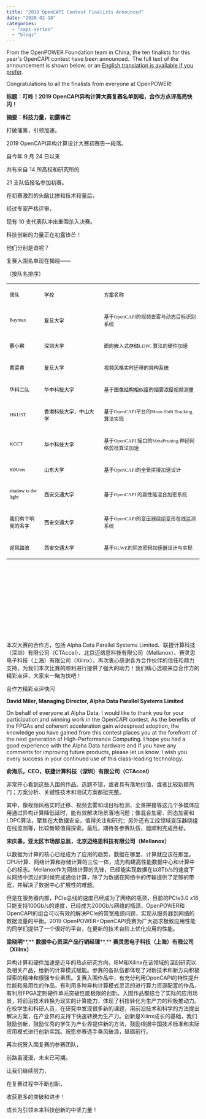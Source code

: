 ```yaml
---
title: "2019 OpenCAPI Contest Finalists Announced"
date: "2020-02-18"
categories: 
  - "capi-series"
  - "blogs"
---
```


From the OpenPOWER Foundation team in China, the ten finalists for this year's OpenCAPI contest have been announced.  The full text of the announcement is shown below, or an [English translation is available if you prefer](https://openpowerfoundation.org/wp-content/uploads/2020/02/2019-OpenCAPI-Contest-Semifinal-list-annoucement-EN.pdf).

Congratulations to all the finalists from everyone at OpenPOWER!

**标题：叮咚！****2019 OpenCAPI****异构计算大赛复赛名单到啦，合作方点评高亮快闪！**

**摘要：科技力量，初露锋芒**

打破藩篱，引领加速。

2019 OpenCAPI异构计算设计大赛初赛告一段落。

自今年 9 月 24 日以来

共有来自 14 所高校和研究所的

21 支队伍报名参加初赛。

在初赛激烈的头脑比拼和技术较量后，

经过专家严格评审，

现有 10 支代表队冲出重围杀入决赛。

科技创新的力量正在初露锋芒！

他们分别是谁呢？

复赛入围名单现在揭晓——

（按队名排序）

<table style="height: 915px;" width="723" cellspacing="0" cellpadding="7"><colgroup><col width="79"> <col width="157"> <col width="267"> </colgroup><tbody><tr valign="top"><td width="79"><p align="left"><span style="font-family: 等线;"><span lang="zh-CN"><span style="color: #000000;"><span style="font-family: DengXian;"><span style="font-size: small;">团队</span></span></span></span></span></p></td><td width="157"><p align="left"><span style="font-family: 等线;"><span lang="zh-CN"><span style="color: #000000;"><span style="font-family: DengXian;"><span style="font-size: small;">学校</span></span></span></span></span></p></td><td width="267"><p align="left"><span style="font-family: 等线;"><span lang="zh-CN"><span style="color: #000000;"><span style="font-family: DengXian;"><span style="font-size: small;">方案名称</span></span></span></span></span></p></td></tr><tr><td width="79"><p align="left"><span style="color: #000000;"><span style="font-family: Times, serif;"><span style="font-size: small;">Baymax</span></span></span></p></td><td width="157"><p align="left"><span style="font-family: 等线;"><span lang="zh-CN"><span style="color: #000000;"><span style="font-family: DengXian;"><span style="font-size: small;">复旦大学</span></span></span></span></span></p></td><td width="267"><p align="left"><span style="font-family: 等线;"><span lang="zh-CN"><span style="color: #000000;"><span style="font-family: DengXian;"><span style="font-size: small;">基于</span></span></span></span><span style="font-family: Times, serif;"><span style="font-size: small;">OpenCAPI</span></span><span lang="zh-CN"><span style="font-family: DengXian;"><span style="font-size: small;">的视频去雾与动态目标识别系统</span></span></span></span></p></td></tr><tr><td width="79"><p align="left"><span style="font-family: 等线;"><span lang="zh-CN"><span style="color: #000000;"><span style="font-family: DengXian;"><span style="font-size: small;">蔡小帮</span></span></span></span></span></p></td><td width="157"><p align="left"><span style="font-family: 等线;"><span lang="zh-CN"><span style="color: #000000;"><span style="font-family: DengXian;"><span style="font-size: small;">深圳大学</span></span></span></span></span></p></td><td width="267"><p align="left"><span style="font-family: 等线;"><span lang="zh-CN"><span style="color: #000000;"><span style="font-family: DengXian;"><span style="font-size: small;">面向嵌入式存储</span></span></span></span><span style="font-family: Times, serif;"><span style="font-size: small;">LDPC </span></span><span lang="zh-CN"><span style="font-family: DengXian;"><span style="font-size: small;">算法的硬件加速</span></span></span></span></p></td></tr><tr><td width="79"><p align="left"><span style="font-family: 等线;"><span lang="zh-CN"><span style="color: #000000;"><span style="font-family: DengXian;"><span style="font-size: small;">黄菜黄</span></span></span></span></span></p></td><td width="157"><p align="left"><span style="font-family: 等线;"><span lang="zh-CN"><span style="color: #000000;"><span style="font-family: DengXian;"><span style="font-size: small;">复旦大学</span></span></span></span></span></p></td><td width="267"><p align="left"><span style="font-family: 等线;"><span lang="zh-CN"><span style="color: #000000;"><span style="font-family: DengXian;"><span style="font-size: small;">视频风格实时迁移的异构系统</span></span></span></span></span></p></td></tr><tr><td width="79"><p align="left"><span style="font-family: 等线;"><span lang="zh-CN"><span style="color: #000000;"><span style="font-family: DengXian;"><span style="font-size: small;">华科二队</span></span></span></span></span></p></td><td width="157"><p align="left"><span style="font-family: 等线;"><span lang="zh-CN"><span style="color: #000000;"><span style="font-family: DengXian;"><span style="font-size: small;">华中科技大学</span></span></span></span></span></p></td><td width="267"><p align="left"><span style="font-family: 等线;"><span lang="zh-CN"><span style="color: #000000;"><span style="font-family: DengXian;"><span style="font-size: small;">基于图像结构相似度的烟雾浓度视频测量</span></span></span></span></span></p></td></tr><tr><td width="79"><p align="left"><span style="color: #000000;"><span style="font-family: Times, serif;"><span style="font-size: small;">HKUST</span></span></span></p></td><td width="157"><p align="left"><span style="font-family: 等线;"><span lang="zh-CN"><span style="color: #000000;"><span style="font-family: DengXian;"><span style="font-size: small;">香港科技大学，中山大学</span></span></span></span></span></p></td><td width="267"><p align="left"><span style="font-family: 等线;"><span lang="zh-CN"><span style="color: #000000;"><span style="font-family: DengXian;"><span style="font-size: small;">基于</span></span></span></span><span style="font-family: Times, serif;"><span style="font-size: small;">OpenCAPI</span></span><span lang="zh-CN"><span style="font-family: DengXian;"><span style="font-size: small;">平台的</span></span></span><span style="font-family: Times, serif;"><span style="font-size: small;">Mean Shift Tracking</span></span><span lang="zh-CN"><span style="font-family: DengXian;"><span style="font-size: small;">算法实现</span></span></span></span></p></td></tr><tr><td width="79"><p align="left"><span style="color: #000000;"><span style="font-family: Times, serif;"><span style="font-size: small;">KCCT</span></span></span></p></td><td width="157"><p align="left"><span style="font-family: 等线;"><span lang="zh-CN"><span style="color: #000000;"><span style="font-family: DengXian;"><span style="font-size: small;">华中科技大学</span></span></span></span></span></p></td><td width="267"><p align="left"><span style="font-family: 等线;"><span lang="zh-CN"><span style="color: #000000;"><span style="font-family: DengXian;"><span style="font-size: small;">基于</span></span></span></span><span style="font-family: Times, serif;"><span style="font-size: small;">OpenCAPI </span></span><span lang="zh-CN"><span style="font-family: DengXian;"><span style="font-size: small;">接口的</span></span></span><span style="font-family: Times, serif;"><span style="font-size: small;">MetaPruning </span></span><span lang="zh-CN"><span style="font-family: DengXian;"><span style="font-size: small;">神经网络剪枝算法加速</span></span></span></span></p></td></tr><tr><td width="79"><p align="left"><span style="color: #000000;"><span style="font-family: Times, serif;"><span style="font-size: small;">SDUers</span></span></span></p></td><td width="157"><p align="left"><span style="font-family: 等线;"><span lang="zh-CN"><span style="color: #000000;"><span style="font-family: DengXian;"><span style="font-size: small;">山东大学</span></span></span></span></span></p></td><td width="267"><p align="left"><span style="font-family: 等线;"><span lang="zh-CN"><span style="color: #000000;"><span style="font-family: DengXian;"><span style="font-size: small;">基于</span></span></span></span><span style="font-family: Times, serif;"><span style="font-size: small;">OpenCAPI</span></span><span lang="zh-CN"><span style="font-family: DengXian;"><span style="font-size: small;">的全景拼接加速设计</span></span></span></span></p></td></tr><tr><td width="79"><p align="left"><span style="color: #000000;"><span style="font-family: Times, serif;"><span style="font-size: small;">shadow is the light</span></span></span></p></td><td width="157"><p align="left"><span style="font-family: 等线;"><span lang="zh-CN"><span style="color: #000000;"><span style="font-family: DengXian;"><span style="font-size: small;">西安交通大学</span></span></span></span></span></p></td><td width="267"><p align="left"><span style="font-family: 等线;"><span lang="zh-CN"><span style="color: #000000;"><span style="font-family: DengXian;"><span style="font-size: small;">基于</span></span></span></span><span style="font-family: Times, serif;"><span style="font-size: small;">OpenCAPI </span></span><span lang="zh-CN"><span style="font-family: DengXian;"><span style="font-size: small;">的高性能混合加密系统</span></span></span></span></p></td></tr><tr><td width="79"><p align="left"><span style="font-family: 等线;"><span lang="zh-CN"><span style="color: #000000;"><span style="font-family: DengXian;"><span style="font-size: small;">我们有个响亮的名字</span></span></span></span></span></p></td><td width="157"><p align="left"><span style="font-family: 等线;"><span lang="zh-CN"><span style="color: #000000;"><span style="font-family: DengXian;"><span style="font-size: small;">西安交通大学</span></span></span></span></span></p></td><td width="267"><p align="left"><span style="font-family: 等线;"><span lang="zh-CN"><span style="color: #000000;"><span style="font-family: DengXian;"><span style="font-size: small;">基于</span></span></span></span><span style="font-family: Times, serif;"><span style="font-size: small;">OpenCAPI</span></span><span lang="zh-CN"><span style="font-family: DengXian;"><span style="font-size: small;">的变压器绕组变形在线监测系统</span></span></span></span></p></td></tr><tr><td width="79"><p align="left"><span style="font-family: 等线;"><span lang="zh-CN"><span style="color: #000000;"><span style="font-family: DengXian;"><span style="font-size: small;">迎风踏浪</span></span></span></span></span></p></td><td width="157"><p align="left"><span style="font-family: 等线;"><span lang="zh-CN"><span style="color: #000000;"><span style="font-family: DengXian;"><span style="font-size: small;">西安交通大学</span></span></span></span></span></p></td><td width="267"><p align="left"><span style="font-family: 等线;"><span lang="zh-CN"><span style="color: #000000;"><span style="font-family: DengXian;"><span style="font-size: small;">基于</span></span></span></span><span style="font-family: Times, serif;"><span style="font-size: small;">RLWE</span></span><span lang="zh-CN"><span style="font-family: DengXian;"><span style="font-size: small;">的同态密码加速器设计与实现</span></span></span></span></p></td></tr></tbody></table>

本次大赛的合作方，包括 Alpha Data Parallel Systems Limited、联捷计算科技（深圳）有限公司（CTAccel）、北京迈络思科技有限公司（Mellanox）、赛灵思电子科技（上海）有限公司（Xilinx）。再次衷心感谢各方合作伙伴的信任和鼎力支持，为我们本次比赛的顺利进行提供了强大的助力！我们精心选取来自合作方的精彩点评，大家来一睹为快吧！

合作方精彩点评快闪

**David Miler, Managing Director, Alpha Data Parallel Systems Limited**

On behalf of everyone at Alpha Data, I would like to thank you for your participation and winning work in the OpenCAPI contest. As the benefits of the FPGAs and coherent acceleration gain widespread adoption, the knowledge you have gained from this contest places you at the forefront of the next generation of High-Performance Computing. I hope you had a good experience with the Alpha Data hardware and if you have any comments for improving future products, please let us know. I wish you every success in your continued use of this class-leading technology.

**俞海乐，****CEO****，联捷计算科技（深圳）有限公司（****CTAccel****）**

非常开心看到这些入围的作品。选题不错，或者具有落地价值，或者比较新颖热门；方案分析、关键性技术和测试方案都挺完整。

其中，像视频风格实时迁移、视频去雾和动目标检测、全景拼接等这几个多媒体应用通过异构计算降低延时，能有效解决场景落地问题；像混合加密、同态加密和LDPC算法，聚焦在大数据安全，值得关注和研究；另外还有工控领域变压器绕组在线监测等，比较新颖值得探索。最后，期待各参赛队伍，能顺利完成目标。

**宋庆春，亚太区市场部总监，北京迈络思科技有限公司（****Mellanox****）**

以数据为计算的核心已经成为了应用的趋势，数据在哪里，计算就应该在那里。CPU计算、网络计算和存储计算的三位一体，成为构建高性能数据中心和计算中心的标志。Mellanox作为网络计算的先锋，已经能实现数据在以8Tb/s的速度下从网络中流过的时候完成通信计算，除了为数据在网络中的传输提供了足够的带宽，并解决了数据中心扩展性的难题。

但是在服务器内部，PCIe总线的速度已经成为了网络的瓶颈，目前的PCIe3.0 x16只能支持100Gb/s的速度，已经成为200Gb/s网络的瓶颈，OpenPOWER和OpenCAPI的组合可以有效的解决PCIe的带宽瓶颈问题，实现从服务器到网络的数据流量的平衡。2019 OpenPOWER+OpenCAPI竞赛为广大追求极致应用性能的同学们提供了一个很好的平台，在更新的技术台阶上优化应用的性能。

**梁晓明****,** **数据中心资深产品行销经理****,** **赛灵思电子科技（上海）有限公司（****Xilinx****）**

异构计算和硬件加速是近年的热点研究方向，IBM和Xilinx在该领域的深刻研究以及相关产品，给新的计算模式赋能。参赛的各队伍都体现了对新技术和新方向积极探索的精神和很强专业素质。复赛入围作品中，有充分利用OpenCAPI的特性提升性能和易用性的作品，有利用多种异构计算模式灵活的进行算力资源配置的作品，有利用FPGA定制硬件单元突破性能极限的创新。入围作品都结合了实际的应用场景，将前沿技术转换为现实的计算能力，体现了科技转化为生产力的积极推动力。在校学生和科研人员，在研究中发现很多新的课题，用前沿技术和科学的方法提出解决方案，在产业界的支持下快速转换为生产力。创新是Xilinx成长的基础，我们鼓励创新，鼓励优秀的学生为产业界提供新的方法，鼓励根据中国技术标准和实际应用模式进行创新实践。祝愿参赛选手乘风破浪，砥砺前行。

再次祝贺入围复赛的参赛团队，

前路虽漫漫，未来已可期。

让我们继续努力，

在复赛过程中不断创新，

收获更多的突破和进步！

成长为引领未来科技创新的中坚力量！
